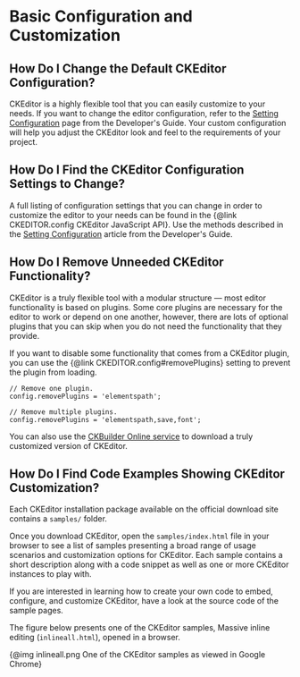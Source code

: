 <!--
Copyright (c) 2003-2015, CKSource - Frederico Knabben. All rights reserved.
For licensing, see LICENSE.md.
-->

# Basic Configuration and Customization


## How Do I Change the Default CKEditor Configuration?

CKEditor is a highly flexible tool that you can easily customize to your needs. If you want to change the editor configuration, refer to the [Setting Configuration](#!/guide/dev_configuration) page from the Developer's Guide. Your custom configuration will help you adjust the CKEditor look and feel to the requirements of your project.


## How Do I Find the CKEditor Configuration Settings to Change?

A full listing of configuration settings that you can change in order to customize the editor to your needs can be found in the {@link CKEDITOR.config CKEditor JavaScript API}. Use the methods described in the  [Setting Configuration](#!/guide/dev_configuration) article from the Developer's Guide.


## How Do I Remove Unneeded CKEditor Functionality?

CKEditor is a truly flexible tool with a modular structure — most editor functionality is based on plugins. Some core plugins are necessary for the editor to work or depend on one another, however, there are lots of optional plugins that you can skip when you do not need the functionality that they provide.

If you want to disable some functionality that comes from a CKEditor plugin, you can use the {@link CKEDITOR.config#removePlugins} setting to prevent the plugin from loading.

	// Remove one plugin.
	config.removePlugins = 'elementspath';

	// Remove multiple plugins.
	config.removePlugins = 'elementspath,save,font';

You can also use the [CKBuilder Online service](http://ckeditor.com/builder) to download a truly customized version of CKEditor.

## How Do I Find Code Examples Showing CKEditor Customization?

Each CKEditor installation package available on the official download site contains a `samples/` folder.

Once you download CKEditor, open the `samples/index.html` file in your browser to see a list of samples presenting a broad range of usage scenarios and customization options for CKEditor. Each sample contains a short description along with a code snippet as well as one or more CKEditor instances to play with.

If you are interested in learning how to create your own code to embed, configure, and customize CKEditor, have a look at the source code of the sample pages.

The figure below presents one of the CKEditor samples, Massive inline editing (`inlineall.html`), opened in a browser.

{@img inlineall.png One of the CKEditor samples as viewed in Google Chrome}